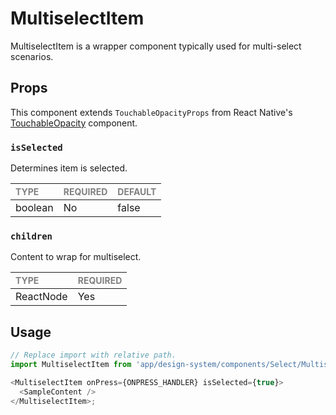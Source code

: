 # MultiselectItem

MultiselectItem is a wrapper component typically used for multi-select scenarios.

## Props

This component extends `TouchableOpacityProps` from React Native's [TouchableOpacity](https://reactnative.dev/docs/touchableopacity) component.

### `isSelected`

Determines item is selected.

| <span style="color:gray;font-size:14px">TYPE</span> | <span style="color:gray;font-size:14px">REQUIRED</span> | <span style="color:gray;font-size:14px">DEFAULT</span> |
| :-------------------------------------------------- | :------------------------------------------------------ | :----------------------------------------------------- |
| boolean    | No                                                     | false                                               |
### `children`

Content to wrap for multiselect.

| <span style="color:gray;font-size:14px">TYPE</span> | <span style="color:gray;font-size:14px">REQUIRED</span> |
| :-------------------------------------------------- | :------------------------------------------------------ |
| ReactNode                                           | Yes                                                     |

## Usage

```javascript
// Replace import with relative path.
import MultiselectItem from 'app/design-system/components/Select/Multiselect/MultiselectItem';

<MultiselectItem onPress={ONPRESS_HANDLER} isSelected={true}>
  <SampleContent />
</MultiselectItem>;
```
